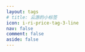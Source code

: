 ```yaml
---
layout: tags
# title: 云游的小标签
icon: i-ri-price-tag-3-line
nav: false
comment: false
aside: false
---
```

